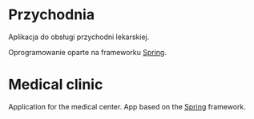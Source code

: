 # Przychodnia
Aplikacja do obsługi przychodni lekarskiej. 

Oprogramowanie oparte na frameworku [Spring](https://spring.io).

# Medical clinic
Application for the medical center. App based on the [Spring](https://spring.io) framework.